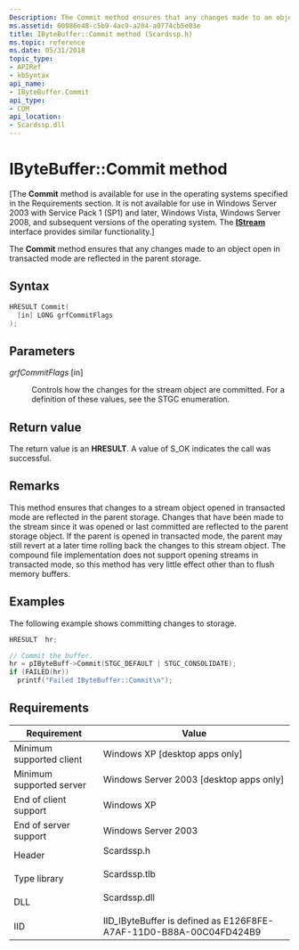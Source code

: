 ```yaml
---
Description: The Commit method ensures that any changes made to an object open in transacted mode are reflected in the parent storage.
ms.assetid: 00986e48-c5b9-4ac9-a204-a0774cb5e03e
title: IByteBuffer::Commit method (Scardssp.h)
ms.topic: reference
ms.date: 05/31/2018
topic_type: 
- APIRef
- kbSyntax
api_name: 
- IByteBuffer.Commit
api_type: 
- COM
api_location: 
- Scardssp.dll
---
```


# IByteBuffer::Commit method

\[The **Commit** method is available for use in the operating systems specified in the Requirements section. It is not available for use in Windows Server 2003 with Service Pack 1 (SP1) and later, Windows Vista, Windows Server 2008, and subsequent versions of the operating system. The [**IStream**](/windows/desktop/api/objidl/nn-objidl-istream) interface provides similar functionality.\]

The **Commit** method ensures that any changes made to an object open in transacted mode are reflected in the parent storage.

## Syntax


```C++
HRESULT Commit(
  [in] LONG grfCommitFlags
);
```



## Parameters

<dl> <dt>

*grfCommitFlags* \[in\]
</dt> <dd>

Controls how the changes for the stream object are committed. For a definition of these values, see the STGC enumeration.

</dd> </dl>

## Return value

The return value is an **HRESULT**. A value of S\_OK indicates the call was successful.

## Remarks

This method ensures that changes to a stream object opened in transacted mode are reflected in the parent storage. Changes that have been made to the stream since it was opened or last committed are reflected to the parent storage object. If the parent is opened in transacted mode, the parent may still revert at a later time rolling back the changes to this stream object. The compound file implementation does not support opening streams in transacted mode, so this method has very little effect other than to flush memory buffers.

## Examples

The following example shows committing changes to storage.


```C++
HRESULT  hr;

// Commit the buffer.
hr = pIByteBuff->Commit(STGC_DEFAULT | STGC_CONSOLIDATE);
if (FAILED(hr))
  printf("Failed IByteBuffer::Commit\n");
```



## Requirements



| Requirement | Value |
|-------------------------------------|-----------------------------------------------------------------------------------------|
| Minimum supported client<br/> | Windows XP \[desktop apps only\]<br/>                                             |
| Minimum supported server<br/> | Windows Server 2003 \[desktop apps only\]<br/>                                    |
| End of client support<br/>    | Windows XP<br/>                                                                   |
| End of server support<br/>    | Windows Server 2003<br/>                                                          |
| Header<br/>                   | <dl> <dt>Scardssp.h</dt> </dl>   |
| Type library<br/>             | <dl> <dt>Scardssp.tlb</dt> </dl> |
| DLL<br/>                      | <dl> <dt>Scardssp.dll</dt> </dl> |
| IID<br/>                      | IID\_IByteBuffer is defined as E126F8FE-A7AF-11D0-B88A-00C04FD424B9<br/>          |



 

